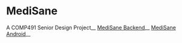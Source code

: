 # MediSane

A COMP491 Senior Design Project__
[MediSane Backend](https://github.com/dilarayavuz/MediSane-backend)__
[MediSane Android](https://github.com/dilarayavuz/MediSane-android)__

